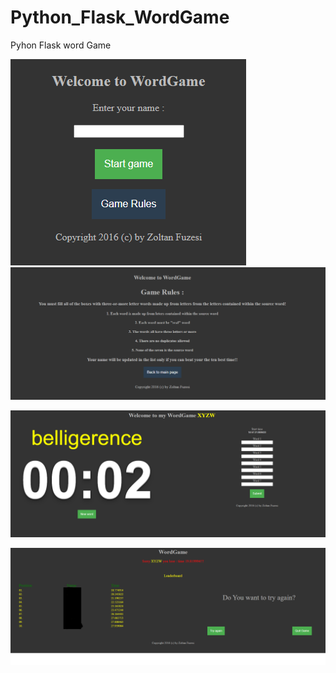 # Python_Flask_WordGame
Pyhon Flask word Game

![PFW01](https://github.com/gitZf/Python_Flask_WordGame/blob/master/PFW_01.PNG)
![PFW02](https://github.com/gitZf/Python_Flask_WordGame/blob/master/PFW_02.PNG)

![PFW03](https://github.com/gitZf/Python_Flask_WordGame/blob/master/PFW_03.PNG)

![PFW04](https://github.com/gitZf/Python_Flask_WordGame/blob/master/PFW_04.png)
